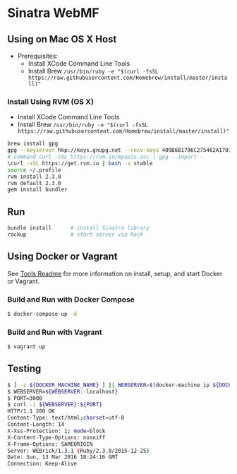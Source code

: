 # **Sinatra WebMF**

## **Using on Mac OS X Host**

* Prerequisites:
  * Install XCode Command Line Tools
  * Install Brew `/usr/bin/ruby -e "$(curl -fsSL https://raw.githubusercontent.com/Homebrew/install/master/install)"`


### **Install Using RVM (OS X)**

* Install XCode Command Line Tools
* Install Brew `/usr/bin/ruby -e "$(curl -fsSL https://raw.githubusercontent.com/Homebrew/install/master/install)"`

```bash
brew install gpg
gpg --keyserver hkp://keys.gnupg.net --recv-keys 409B6B1796C275462A1703113804BB82D39DC0E3
# command curl -sSL https://rvm.io/mpapis.asc | gpg --import -
\curl -sSL https://get.rvm.io | bash -s stable
source ~/.profile
rvm install 2.3.0
rvm default 2.3.0
gem install bundler
```

## **Run**

```bash
bundle install      # install Sinatra library
rackup              # start server via Rack
```
## **Using Docker or Vagrant**

See [Tools Readme](../TOOLS.md) for more information on install, setup, and start Docker or Vagrant.

### **Build and Run with Docker Compose**

```bash
$ docker-compose up -d
```

### **Build and Run with Vagrant**

```bash
$ vagrant up
```

## **Testing**

```bash
$ [ -z ${DOCKER_MACHINE_NAME} ] || WEBSERVER=$(docker-machine ip ${DOCKER_MACHINE_NAME})
$ WEBSERVER=${WEBSERVER:-localhost}
$ PORT=3000
$ curl -i ${WEBSERVER}:${PORT}
HTTP/1.1 200 OK
Content-Type: text/html;charset=utf-8
Content-Length: 14
X-Xss-Protection: 1; mode=block
X-Content-Type-Options: nosniff
X-Frame-Options: SAMEORIGIN
Server: WEBrick/1.3.1 (Ruby/2.3.0/2015-12-25)
Date: Sun, 13 Mar 2016 18:24:16 GMT
Connection: Keep-Alive
```
